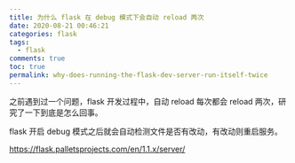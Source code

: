 ```yaml
---
title: 为什么 flask 在 debug 模式下会自动 reload 两次
date: 2020-08-21 00:46:21
categories: flask
tags:
  - flask
comments: true
toc: true
permalink: why-does-running-the-flask-dev-server-run-itself-twice
---
```


之前遇到过一个问题，flask 开发过程中，自动 reload 每次都会 reload 两次，研究了一下到底是怎么回事。

flask 开启 debug 模式之后就会自动检测文件是否有改动，有改动则重启服务。



<!-- more -->
https://flask.palletsprojects.com/en/1.1.x/server/
